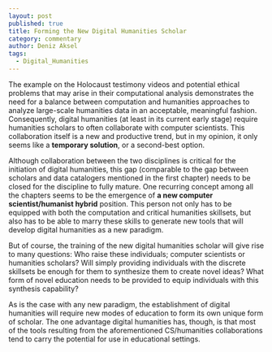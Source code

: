 ```yaml
---
layout: post
published: true
title: Forming the New Digital Humanities Scholar
category: commentary
author: Deniz Aksel
tags: 
  - Digital_Humanities
---
```


The example on the Holocaust testimony videos and potential ethical problems that may arise in their computational analysis demonstrates the need for a balance between computation and humanities approaches to analyze large-scale humanities data in an acceptable, meaningful fashion. Consequently, digital humanities (at least in its current early stage) require humanities scholars to often collaborate with computer scientists. This collaboration itself is a new and productive trend, but in my opinion, it only seems like a **temporary solution**, or a second-best option.

Although collaboration between the two disciplines is critical for the initiation of digital humanities, this gap (comparable to the gap between scholars and data catalogers mentioned in the first chapter) needs to be closed for the discipline to fully mature. One recurring concept among all the chapters seems to be the emergence of **a new computer scientist/humanist hybrid** position. This person not only has to be equipped with both the computation and critical humanities skillsets, but also has to be able to marry these skills to generate new tools that will develop digital humanities as a new paradigm.  

But of course, the training of the new digital humanities scholar will give rise to many questions: Who raise these individuals; computer scientists or humanities scholars? Will simply providing individuals with the discrete skillsets be enough for them to synthesize them to create novel ideas? What form of novel education needs to be provided to equip individuals with this synthesis capability?

As is the case with any new paradigm, the establishment of digital humanities will require new modes of education to form its own unique form of scholar. The one advantage digital humanities has, though, is that most of the tools resulting from the aforementioned CS/humanities collaborations tend to carry the potential for use in educational settings.

